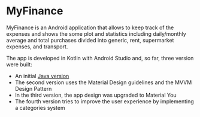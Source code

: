# MyFinance

MyFinance is an Android application that allows to keep track of the expenses and shows the some plot and statistics including daily/monthly average and total purchases divided into generic, rent, supermarket expenses, and transport.

The app is developed in Kotlin with Android Studio and, so far, three version were built:
- An initial [Java version](https://github.com/francescofiorella/MyFinance-Java)
- The second version uses the Material Design guidelines and the MVVM Design Pattern
- In the third version, the app design was upgraded to Material You
- The fourth version tries to improve the user experience by implementing a categories system

